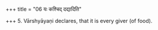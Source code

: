 +++
title = "06 यः कश्चिद् दद्यादिति"

+++
5. Vārshyāyaṇi declares, that it is every giver (of food).
